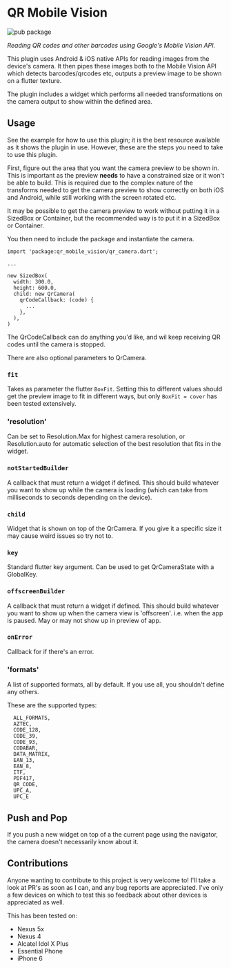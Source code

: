 # QR Mobile Vision

![pub package][version_badge]

_Reading QR codes and other barcodes using Google's Mobile Vision API._

This plugin uses Android & iOS native APIs for reading images from the device's camera.
It then pipes these images both to the Mobile Vision API which detects barcodes/qrcodes etc, 
outputs a preview image to be shown on a flutter texture.

The plugin includes a widget which performs all needed transformations on the camera
output to show within the defined area.

## Usage

See the example for how to use this plugin; it is the best resource available as it shows
the plugin in use. However, these are the steps you need to take to
use this plugin.

First, figure out the area that you want the camera preview to be shown in. This is important
as the preview __needs__ to have a constrained size or it won't be able to build. This
is required due to the complex nature of the transforms needed to get the camera preview to
show correctly on both iOS and Android, while still working with the screen rotated etc.

It may be possible to get the camera preview to work without putting it in a SizedBox or Container,
but the recommended way is to put it in a SizedBox or Container.

You then need to include the package and instantiate the camera.

```
import 'package:qr_mobile_vision/qr_camera.dart';

...

new SizedBox(
  width: 300.0,
  height: 600.0,
  child: new QrCamera(
    qrCodeCallback: (code) {
      ...
    },
  ),
)
```

The QrCodeCallback can do anything you'd like, and wil keep receiving QR codes
until the camera is stopped.

There are also optional parameters to QrCamera.

### `fit`

Takes as parameter the flutter `BoxFit`.
Setting this to different values should get the preview image to fit in
different ways, but only `BoxFit = cover` has been tested extensively.

### 'resolution'

Can be set to Resolution.Max for highest camera resolution, or Resolution.auto for automatic selection of the best resolution that fits in the widget.

### `notStartedBuilder`

A callback that must return a widget if defined.
This should build whatever you want to show up while the camera is loading (which can take
from milliseconds to seconds depending on the device).

### `child`

Widget that is shown on top of the QrCamera. If you give it a specific size it may cause
weird issues so try not to.

### `key`

Standard flutter key argument. Can be used to get QrCameraState with a GlobalKey.

### `offscreenBuilder`

A callback that must return a widget if defined.
This should build whatever you want to show up when the camera view is 'offscreen'.
i.e. when the app is paused. May or may not show up in preview of app.

### `onError`

Callback for if there's an error.

### 'formats'

A list of supported formats, all by default. If you use all, you shouldn't define any others.

These are the supported types:

```
  ALL_FORMATS,
  AZTEC,
  CODE_128,
  CODE_39,
  CODE_93,
  CODABAR,
  DATA_MATRIX,
  EAN_13,
  EAN_8,
  ITF,
  PDF417,
  QR_CODE,
  UPC_A,
  UPC_E
```

## Push and Pop

If you push a new widget on top of a the current page using the navigator, the camera doesn't
necessarily know about it.

## Contributions

Anyone wanting to contribute to this project is very welcome to! I'll take a look at PR's as soon
 as I can, and any bug reports are appreciated. I've only a few devices on which to test this
 so feedback about other devices is appreciated as well.
 
This has been tested on:

- Nexus 5x
- Nexus 4
- Alcatel Idol X Plus
- Essential Phone
- iPhone 6


[version_badge]: https://img.shields.io/pub/v/qr_mobile_vision.svg
